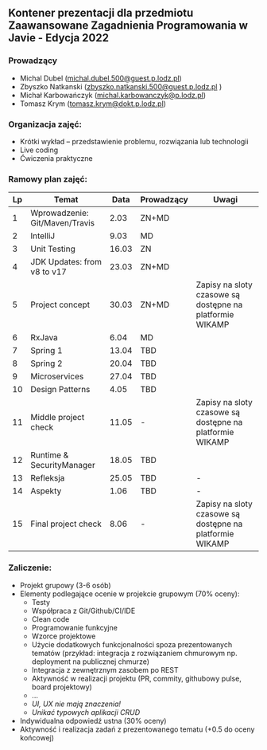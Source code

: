 ## Kontener prezentacji dla przedmiotu Zaawansowane Zagadnienia Programowania w Javie - Edycja 2022

### Prowadzący 
- Michal Dubel (michal.dubel.500@guest.p.lodz.pl)
- Zbyszko Natkanski (zbyszko.natkanski.500@guest.p.lodz.pl )
- Michał Karbowańczyk (michal.karbowanczyk@p.lodz.pl)
- Tomasz Krym (tomasz.krym@dokt.p.lodz.pl)

### Organizacja zajęć:
- Krótki wykład – przedstawienie problemu, rozwiązania lub technologii
- Live coding
- Ćwiczenia praktyczne

### Ramowy plan zajęć: 
Lp | Temat | Data | Prowadzący | Uwagi
--- | --- | --- | --- | --- 
1 | Wprowadzenie: Git/Maven/Travis | 2.03 | ZN+MD |
2 | IntelliJ | 9.03 | MD |
3 | Unit Testing | 16.03 | ZN |
4 | JDK Updates: from v8 to v17 | 23.03 | ZN+MD |
5 | Project concept | 30.03 | ZN+MD | Zapisy na sloty czasowe są dostępne na platformie WIKAMP
6 | RxJava | 6.04 | MD | 
7 | Spring 1 | 13.04 | TBD |
8 | Spring 2 | 20.04 | TBD |
9 | Microservices | 27.04 | TBD |
10 | Design Patterns | 4.05 | TBD |
11 | Middle project check | 11.05 | - | Zapisy na sloty czasowe są dostępne na platformie WIKAMP
12 | Runtime & SecurityManager | 18.05 | TBD |
13 | Refleksja | 25.05 | TBD | -
14 | Aspekty | 1.06 | TBD | -
15 | Final project check | 8.06 | - | Zapisy na sloty czasowe są dostępne na platformie WIKAMP


### Zaliczenie:
- Projekt grupowy (3-6 osób)
- Elementy podlegające ocenie w projekcie grupowym (70% oceny):
  - Testy
  - Współpraca z Git/Github/CI/IDE
  - Clean code
  - Programowanie funkcyjne
  - Wzorce projektowe
  - Użycie dodatkowych funkcjonalności spoza prezentowanych tematów (przykład: integracja z rozwiązaniem chmurowym np. deployment na publicznej chmurze)
  - Integracja z zewnętrznym zasobem po REST
  - Aktywność w realizacji projektu (PR, commity, githubowy pulse, board projektowy)
  - ...
  - *UI, UX nie mają znaczenia!*
  - *Unikać typowych aplikacji CRUD*
- Indywidualna odpowiedź ustna (30% oceny)
- Aktywność i realizacja zadań z prezentowanego tematu (+0.5 do oceny końcowej)
